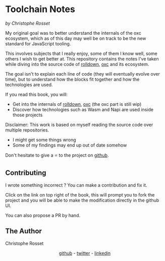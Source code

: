 # Toolchain Notes

*by Christophe Rosset*

My original goal was to better understand the internals of the oxc ecosystem, which as of this day may well be on track to be the new standard for JavaScript tooling.

This involves subjects that I really enjoy, some of them I know well, some others I wish to get better at. This repository contains the notes I've taken while diving into the source code of [rolldown](https://github.com/rolldown/rolldown), [oxc](https://github.com/oxc-project/oxc) and its ecosystem.

The goal isn't to explain each line of code (they will eventually evolve over time), but to understand how the blocks fit together and how the technologies are used.

If you read this book, you will:

- Get into the internals of [rolldown](./rolldown/README.md), [oxc](./oxc/README.md) (the oxc part is still wip)
- Discover how technologies such as Wasm and Napi are used inside those projects

Disclaimer: This work is based on myself reading the source code over multiple repositories.

- I might get some things wrong
- Some of my findings may end up out of date somehow

Don't hesitate to give a <span role="img" aria-label="star" title="star">⭐️</span> to the project on [github](https://github.com/topheman/toolchain-notes).

## Contributing

I wrote something incorrect ? You can make a contribution and fix it.

Click on the link on top right of the book, this will prompt you to fork the project and you will be able to make the modification directly in the github UI.

You can also propose a PR by hand.

## The Author

Christophe Rosset

<p style="text-align:center">
  <a href="https://github.com/topheman">github</a> - <a href="https://x.com/topheman">twitter</a> - <a href="http://linkedin.com/in/topheman">linkedin</a>
</p>
